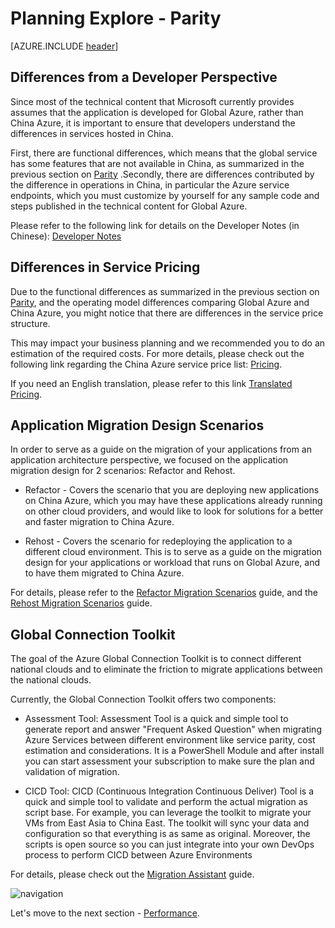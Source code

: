 <properties
	pageTitle="Global Customer Playbook planning-explore-parity "
	description="Global Customer Playbook planning-explore-parity"
	services="global-customer-playbook"
	documentationCenter=""
	authors="jtong"
	manager="edwinc"
	editor=""
	tags="global-customer-playbook"/>

<tags
	ms.service="migration-lifecycle-planning"
	ms.workload=""
	ms.tgt_pltfrm=""
	ms.devlang="na"
	ms.topic="article"
	ms.date="11/21/2016"
	wacn.date="11/21/2016"
	wacn.lang="en" 
	ms.author="jtong"/>


# Planning Explore - Parity

[AZURE.INCLUDE [header](../planning-explore.md)]

## Differences from a Developer Perspective

Since most of the technical content that Microsoft currently provides assumes that the application is developed for Global Azure, rather than China Azure, it is important to ensure that developers understand the differences in services hosted in China.
 
First, there are functional differences, which means that the global service has some features that are not available in China, as summarized in the previous section on [Parity](/solutions/global-customer/envisioning/guidance/parity/) .Secondly, there are differences contributed by the difference in operations in China, in particular the Azure service endpoints, which you must customize by yourself for any sample code and steps published in the technical content for Global Azure.
 
Please refer to the following link for details on the Developer Notes (in Chinese): 
[Developer Notes](https://www.azure.cn/documentation/articles/developerdifferences/#dev-guide)

## Differences in Service Pricing
 
Due to the functional differences as summarized in the previous section on [Parity](/solutions/global-customer/envisioning/guidance/parity/), and the operating model differences comparing Global Azure and China Azure, you might notice that there are differences in the service price structure.
 
This may impact your business planning and we recommended you to do an estimation of the required costs. For more details, please check out the following link regarding the China Azure service price list: [Pricing](https://www.azure.cn/pricing/overview/).
 
If you need an English translation, please refer to this link 
[Translated Pricing](https://translate.google.com.hk/translate?hl=zh-CN&sl=zh-CN&tl=en&u=https%3A%2F%2Fwww.azure.cn%2Fpricing%2Foverview%2F).

## Application Migration Design Scenarios
 
In order to serve as a guide on the migration of your applications from an application architecture perspective, we focused on the application migration design for 2 scenarios: Refactor and Rehost.
 
- Refactor - Covers the scenario that you are deploying new applications on China Azure, which you may have these applications already running on other cloud providers, and would like to look for solutions for a better and faster migration to China Azure.

- Rehost - Covers the scenario for redeploying the application to a different cloud environment. This is to serve as a guide on the migration design for your applications or workload that runs on Global Azure, and to have them migrated to China Azure.
 
For details, please refer to the 
[Refactor Migration Scenarios](/solutions/global-customer/planning/guidance/refactor-migration/) guide,
and the [Rehost Migration Scenarios](/solutions/global-customer/planning/guidance/rehost-migration/) guide.

## Global Connection Toolkit

The goal of the Azure Global Connection Toolkit is to connect different national clouds and to eliminate the friction to migrate applications between the national clouds.

Currently, the Global Connection Toolkit offers two components:

- Assessment Tool: Assessment Tool is a quick and simple tool to generate report and answer "Frequent Asked Question" when migrating Azure Services between different environment like service parity, cost estimation and considerations. It is a PowerShell Module and after install you can start assessment your subscription to make sure the plan and validation of migration.

- CICD Tool: CICD (Continuous Integration Continuous Deliver) Tool is a quick and simple tool to validate and perform the actual migration as script base. For example, you can leverage the toolkit to migrate your VMs from East Asia to China East. The toolkit will sync your data and configuration so that everything is as same as original. Moreover, the scripts is open source so you can just integrate into your own DevOps process to perform CICD between Azure Environments

For details, please check out the [Migration Assistant](/solutions/global-customer/migration-assistant/) guide.


![navigation](/solutions/global-customer/media/navigation.png)

Let's move to the next section - [Performance](/solutions/global-customer/planning/explore/performance/).
 
